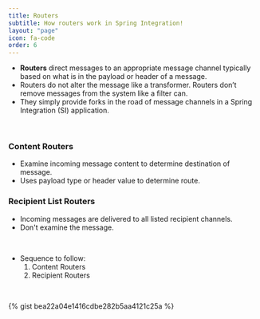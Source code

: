 ```yaml
---
title: Routers
subtitle: How routers work in Spring Integration!
layout: "page"
icon: fa-code
order: 6
---
```


- **Routers** direct messages to an appropriate message channel typically based on what is in the payload or header of a message.
- Routers do not alter the message like a transformer. Routers don’t remove messages from the system like a filter can.
- They simply provide forks in the road of message channels in a Spring Integration (SI) application.

<br/>


### **Content Routers**
  
- Examine incoming message content to determine destination of message.
- Uses payload type or header value to determine route.
  
### **Recipient List Routers**
  
- Incoming messages are delivered to all listed recipient channels.
- Don't examine the message.

<br>

- Sequence to follow:
	1. Content Routers
	2. Recipient Routers
   
<br/>
	
		
{% gist bea22a04e1416cdbe282b5aa4121c25a %}